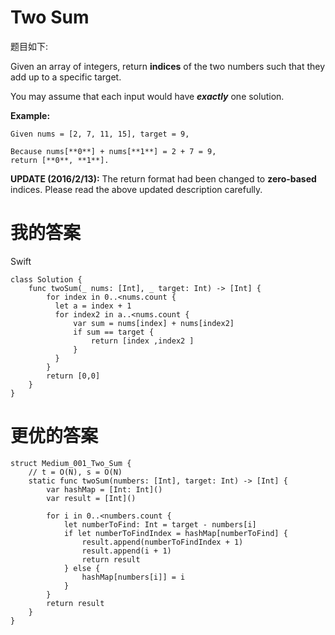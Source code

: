 # Two Sum


题目如下:

Given an array of integers, return **indices** of the two numbers such that they add up to a specific target.

You may assume that each input would have ***exactly*** one solution.

**Example:**

```
Given nums = [2, 7, 11, 15], target = 9,

Because nums[**0**] + nums[**1**] = 2 + 7 = 9,
return [**0**, **1**].
```

**UPDATE (2016/2/13):**
The return format had been changed to **zero-based** indices. Please read the above updated description carefully.


# 我的答案

Swift

```
class Solution {
    func twoSum(_ nums: [Int], _ target: Int) -> [Int] {
        for index in 0..<nums.count {
          let a = index + 1
          for index2 in a..<nums.count {
              var sum = nums[index] + nums[index2]
              if sum == target {
                  return [index ,index2 ]
              }
          }   
        }
        return [0,0]
    }
}
```

# 更优的答案

```
struct Medium_001_Two_Sum {
    // t = O(N), s = O(N)
    static func twoSum(numbers: [Int], target: Int) -> [Int] {
        var hashMap = [Int: Int]()
        var result = [Int]()

        for i in 0..<numbers.count {
            let numberToFind: Int = target - numbers[i]
            if let numberToFindIndex = hashMap[numberToFind] {
                result.append(numberToFindIndex + 1)
                result.append(i + 1)
                return result
            } else {
                hashMap[numbers[i]] = i
            }
        }
        return result
    }
}
```

